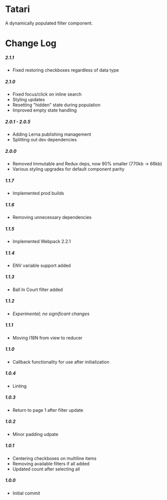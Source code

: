 # Tatari

A dynamically populated filter component.

# Change Log

##### 2.1.1
- Fixed restoring checkboxes regardless of data type

##### 2.1.0
- Fixed focus/click on inline search
- Styling updates
- Resetting "hidden" state during population
- Improved empty state handling

##### 2.0.1 - 2.0.5
- Adding Lerna publishing management
- Splitting out dev dependencies

##### 2.0.0
- Removed Immutable and Redux deps, now 90% smaller (770kb -> 66kb)
- Various styling upgrades for default component parity

##### 1.1.7
- Implemented prod builds

##### 1.1.6
- Removing unnecessary dependencies

##### 1.1.5
- Implemented Webpack 2.2.1

##### 1.1.4
- ENV variable support added

##### 1.1.3
- Ball In Court filter added

##### 1.1.2
- _Experimental; no significant changes_

##### 1.1.1
- Moving I18N from view to reducer

##### 1.1.0
- Callback functionality for use after initialization

##### 1.0.4
- Linting

##### 1.0.3
- Return to page 1 after filter update

##### 1.0.2
- Minor padding udpate

##### 1.0.1
- Centering checkboxes on multiline items
- Removing available filters if all added
- Updated count after selecting all

##### 1.0.0
- Initial commit
